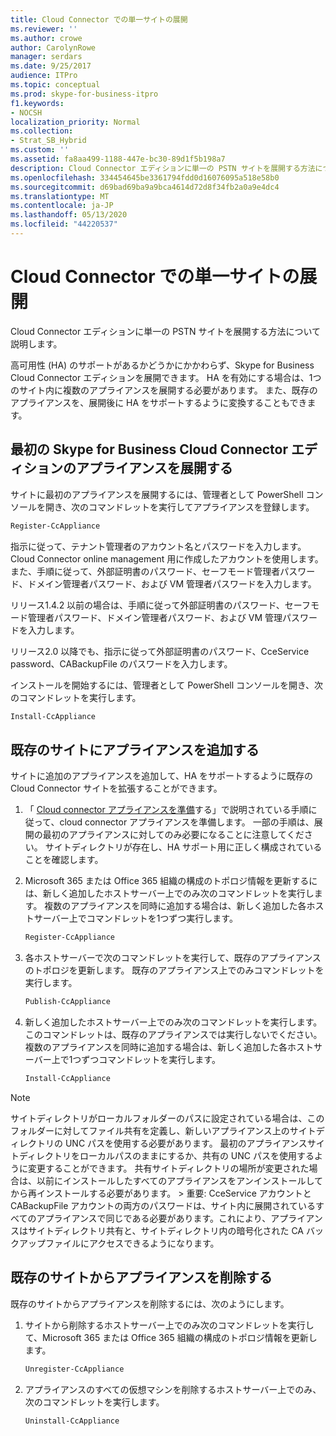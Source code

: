 ```yaml
---
title: Cloud Connector での単一サイトの展開
ms.reviewer: ''
ms.author: crowe
author: CarolynRowe
manager: serdars
ms.date: 9/25/2017
audience: ITPro
ms.topic: conceptual
ms.prod: skype-for-business-itpro
f1.keywords:
- NOCSH
localization_priority: Normal
ms.collection:
- Strat_SB_Hybrid
ms.custom: ''
ms.assetid: fa8aa499-1188-447e-bc30-89d1f5b198a7
description: Cloud Connector エディションに単一の PSTN サイトを展開する方法について説明します。
ms.openlocfilehash: 334454645be3361794fdd0d16076095a518e58b0
ms.sourcegitcommit: d69bad69ba9a9bca4614d72d8f34fb2a0a9e4dc4
ms.translationtype: MT
ms.contentlocale: ja-JP
ms.lasthandoff: 05/13/2020
ms.locfileid: "44220537"
---
```

# <a name="deploy-a-single-site-in-cloud-connector"></a>Cloud Connector での単一サイトの展開
 
Cloud Connector エディションに単一の PSTN サイトを展開する方法について説明します。
  
高可用性 (HA) のサポートがあるかどうかにかかわらず、Skype for Business Cloud Connector エディションを展開できます。 HA を有効にする場合は、1つのサイト内に複数のアプライアンスを展開する必要があります。 また、既存のアプライアンスを、展開後に HA をサポートするように変換することもできます。
  
## <a name="deploy-the-first-skype-for-business-cloud-connector-edition-appliance"></a>最初の Skype for Business Cloud Connector エディションのアプライアンスを展開する

サイトに最初のアプライアンスを展開するには、管理者として PowerShell コンソールを開き、次のコマンドレットを実行してアプライアンスを登録します。
  
```powershell
Register-CcAppliance
```

指示に従って、テナント管理者のアカウント名とパスワードを入力します。 Cloud Connector online management 用に作成したアカウントを使用します。 また、手順に従って、外部証明書のパスワード、セーフモード管理者パスワード、ドメイン管理者パスワード、および VM 管理者パスワードを入力します。 
  
リリース1.4.2 以前の場合は、手順に従って外部証明書のパスワード、セーフモード管理者パスワード、ドメイン管理者パスワード、および VM 管理パスワードを入力します。 
  
リリース2.0 以降でも、指示に従って外部証明書のパスワード、CceService password、CABackupFile のパスワードを入力します。
  
インストールを開始するには、管理者として PowerShell コンソールを開き、次のコマンドレットを実行します。
  
```powershell
Install-CcAppliance
```

## <a name="add-an-appliance-to-an-existing-site"></a>既存のサイトにアプライアンスを追加する

サイトに追加のアプライアンスを追加して、HA をサポートするように既存の Cloud Connector サイトを拡張することができます。 
  
1. 「 [Cloud connector アプライアンスを準備](prepare-your-cloud-connector-appliance.md)する」で説明されている手順に従って、cloud connector アプライアンスを準備します。 一部の手順は、展開の最初のアプライアンスに対してのみ必要になることに注意してください。 サイトディレクトリが存在し、HA サポート用に正しく構成されていることを確認します。
    
2. Microsoft 365 または Office 365 組織の構成のトポロジ情報を更新するには、新しく追加したホストサーバー上でのみ次のコマンドレットを実行します。 複数のアプライアンスを同時に追加する場合は、新しく追加した各ホストサーバー上でコマンドレットを1つずつ実行します。
    
   ```powershell
   Register-CcAppliance
   ```

3. 各ホストサーバーで次のコマンドレットを実行して、既存のアプライアンスのトポロジを更新します。 既存のアプライアンス上でのみコマンドレットを実行します。
    
   ```powershell
   Publish-CcAppliance
   ```

4. 新しく追加したホストサーバー上でのみ次のコマンドレットを実行します。 このコマンドレットは、既存のアプライアンスでは実行しないでください。 複数のアプライアンスを同時に追加する場合は、新しく追加した各ホストサーバー上で1つずつコマンドレットを実行します。
    
   ```powershell
   Install-CcAppliance
   ```

> [!NOTE]
> サイトディレクトリがローカルフォルダーのパスに設定されている場合は、このフォルダーに対してファイル共有を定義し、新しいアプライアンス上のサイトディレクトリの UNC パスを使用する必要があります。 最初のアプライアンスサイトディレクトリをローカルパスのままにするか、共有の UNC パスを使用するように変更することができます。 共有サイトディレクトリの場所が変更された場合は、以前にインストールしたすべてのアプライアンスをアンインストールしてから再インストールする必要があります。 > 重要: CceService アカウントと CABackupFile アカウントの両方のパスワードは、サイト内に展開されているすべてのアプライアンスで同じである必要があります。これにより、アプライアンスはサイトディレクトリ共有と、サイトディレクトリ内の暗号化された CA バックアップファイルにアクセスできるようになります。 
  
## <a name="remove-an-appliance-from-an-existing-site"></a>既存のサイトからアプライアンスを削除する

既存のサイトからアプライアンスを削除するには、次のようにします。
  
1. サイトから削除するホストサーバー上でのみ次のコマンドレットを実行して、Microsoft 365 または Office 365 組織の構成のトポロジ情報を更新します。
    
   ```powershell
   Unregister-CcAppliance
   ```

2. アプライアンスのすべての仮想マシンを削除するホストサーバー上でのみ、次のコマンドレットを実行します。
    
   ```powershell
   Uninstall-CcAppliance
   ```


